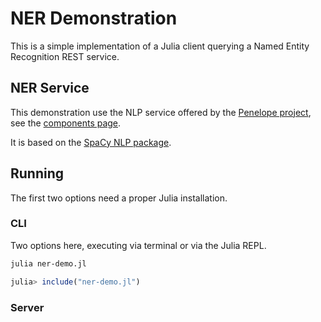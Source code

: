 # NER Demonstration

This is a simple implementation of a Julia client querying a Named Entity Recognition REST service.

## NER Service

This demonstration use the NLP service offered by the [Penelope project](https://penelope.vub.be/), see the [components page](https://penelope.vub.be/components/).

It is based on the [SpaCy NLP package](https://spacy.io/).

## Running

The first two options need a proper Julia installation.

### CLI

Two options here, executing via terminal or via the Julia REPL.

```bash
julia ner-demo.jl
```


```julia
julia> include("ner-demo.jl")
```

### Server